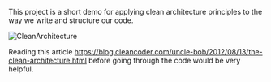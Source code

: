 This project is a short demo for applying clean architecture principles to the way we write and structure our code.

![CleanArchitecture](https://user-images.githubusercontent.com/41205310/184193118-038b26ec-9827-4214-a8ef-2a986b07c861.jpeg)

Reading this article https://blog.cleancoder.com/uncle-bob/2012/08/13/the-clean-architecture.html before going through the code would be very helpful.
